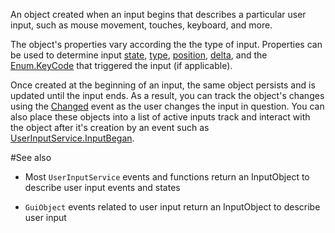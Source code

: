 An object created when an input begins that describes a particular user input, such as mouse movement, touches, keyboard, and more.

The object's properties vary according the the type of input. Properties can be used to determine input [state](https://developer.roblox.com/search#stq=UserInputState), [type](https://developer.roblox.com/search#stq=UserInputType), [position](https://developer.roblox.com/search#stq=Vector3), [delta](https://developer.roblox.com/search#stq=Vector3), and the [Enum.KeyCode](https://developer.roblox.com/search#stq=KeyCode) that triggered the input (if applicable).

Once created at the beginning of an input, the same object persists and is updated until the input ends. As a result, you can track the object's changes using the [Changed](https://developer.roblox.com/api-reference/event/Instance/Changed) event as the user changes the input in question. You can also place these objects into a list of active inputs track and interact with the object after it's creation by an event such as [UserInputService.InputBegan](https://developer.roblox.com/api-reference/event/UserInputService/InputBegan).

#See also

 - Most `UserInputService` events and functions return an InputObject to describe user input events and states

 -  `GuiObject` events related to user input return an InputObject to describe user input